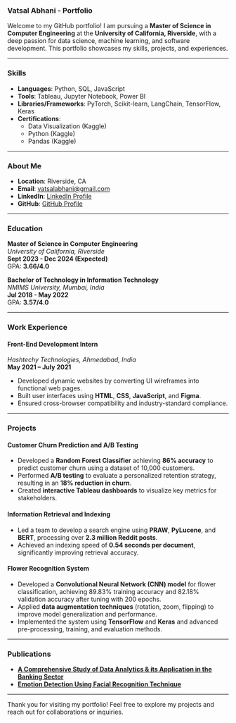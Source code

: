 ### Vatsal Abhani - Portfolio

Welcome to my GitHub portfolio! I am pursuing a **Master of Science in Computer Engineering** at the **University of California, Riverside**, with a deep passion for data science, machine learning, and software development. This portfolio showcases my skills, projects, and experiences.

---


### Skills
- **Languages**: Python, SQL, JavaScript
- **Tools**: Tableau, Jupyter Notebook, Power BI
- **Libraries/Frameworks**: PyTorch, Scikit-learn, LangChain, TensorFlow, Keras
- **Certifications**: 
  - Data Visualization (Kaggle)
  - Python (Kaggle)
  - Pandas (Kaggle)

---


### About Me
- **Location**: Riverside, CA
- **Email**: vatsalabhani@gmail.com
- **LinkedIn**: [LinkedIn Profile](https://www.linkedin.com/in/vatsal-abhani/)
- **GitHub**: [GitHub Profile](https://github.com/VatsalAbhani)

---

### Education
**Master of Science in Computer Engineering**  
*University of California, Riverside*  
**Sept 2023 - Dec 2024 (Expected)**  
GPA: **3.66/4.0**

**Bachelor of Technology in Information Technology**  
*NMIMS University, Mumbai, India*  
**Jul 2018 - May 2022**  
GPA: **3.57/4.0**

---

### Work Experience
#### Front-End Development Intern  
*Hashtechy Technologies, Ahmedabad, India*  
**May 2021 – July 2021**
- Developed dynamic websites by converting UI wireframes into functional web pages.
- Built user interfaces using **HTML**, **CSS**, **JavaScript**, and **Figma**.
- Ensured cross-browser compatibility and industry-standard compliance.

---

### Projects

#### Customer Churn Prediction and A/B Testing
- Developed a **Random Forest Classifier** achieving **86% accuracy** to predict customer churn using a dataset of 10,000 customers.
- Performed **A/B testing** to evaluate a personalized retention strategy, resulting in an **18% reduction in churn**.
- Created **interactive Tableau dashboards** to visualize key metrics for stakeholders.

#### Information Retrieval and Indexing
- Led a team to develop a search engine using **PRAW**, **PyLucene**, and **BERT**, processing over **2.3 million Reddit posts**.
- Achieved an indexing speed of **0.54 seconds per document**, significantly improving retrieval accuracy.

#### Flower Recognition System
- Developed a **Convolutional Neural Network (CNN) model** for flower classification, achieving 89.83% training accuracy and 82.18% validation accuracy after tuning with 200 epochs.
- Applied **data augmentation techniques** (rotation, zoom, flipping) to improve model generalization and performance.
- Implemented the system using **TensorFlow** and **Keras** and advanced pre-processing, training, and evaluation methods.

---

### Publications
- **[A Comprehensive Study of Data Analytics & its Application in the Banking Sector](https://www.ijraset.com/fileserve.php?FID=35470)**
- **[Emotion Detection Using Facial Recognition Technique](https://ijsrcseit.com/paper/CSEIT2174104.pdf)**

---

Thank you for visiting my portfolio! Feel free to explore my projects and reach out for collaborations or inquiries.
